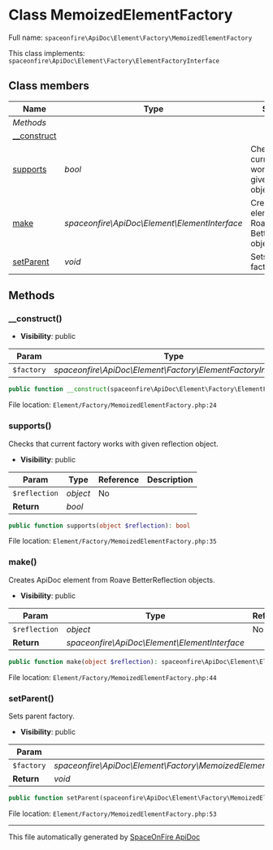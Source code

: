 # Class MemoizedElementFactory

Full name: `spaceonfire\ApiDoc\Element\Factory\MemoizedElementFactory`

This class implements: `spaceonfire\ApiDoc\Element\Factory\ElementFactoryInterface`

## Class members

| Name                                                                                  | Type                                          | Summary                                                         | Additional                   |
| ------------------------------------------------------------------------------------- | --------------------------------------------- | --------------------------------------------------------------- | ---------------------------- |
| _Methods_                                                                             |                                               |                                                                 |                              |
| [\_\_construct](#spaceonfire_apidoc_element_factory_memoizedelementfactory_construct) |                                               |                                                                 | [📢](# "Visibility: public") |
| [supports](#spaceonfire_apidoc_element_factory_memoizedelementfactory_supports)       | _bool_                                        | Checks that current factory works with given reflection object. | [📢](# "Visibility: public") |
| [make](#spaceonfire_apidoc_element_factory_memoizedelementfactory_make)               | _spaceonfire\ApiDoc\Element\ElementInterface_ | Creates ApiDoc element from Roave BetterReflection objects.     | [📢](# "Visibility: public") |
| [setParent](#spaceonfire_apidoc_element_factory_memoizedelementfactory_setparent)     | _void_                                        | Sets parent factory.                                            | [📢](# "Visibility: public") |

## Methods

<a name="spaceonfire_apidoc_element_factory_memoizedelementfactory_construct"></a>

### \_\_construct()

-   **Visibility**: public

| Param      | Type                                                         | Reference | Description |
| ---------- | ------------------------------------------------------------ | --------- | ----------- |
| `$factory` | _spaceonfire\ApiDoc\Element\Factory\ElementFactoryInterface_ | No        |             |

```php
public function __construct(spaceonfire\ApiDoc\Element\Factory\ElementFactoryInterface $factory)
```

File location: `Element/Factory/MemoizedElementFactory.php:24`

<a name="spaceonfire_apidoc_element_factory_memoizedelementfactory_supports"></a>

### supports()

Checks that current factory works with given reflection object.

-   **Visibility**: public

| Param         | Type     | Reference | Description |
| ------------- | -------- | --------- | ----------- |
| `$reflection` | _object_ | No        |             |
| **Return**    | _bool_   |           |             |

```php
public function supports(object $reflection): bool
```

File location: `Element/Factory/MemoizedElementFactory.php:35`

<a name="spaceonfire_apidoc_element_factory_memoizedelementfactory_make"></a>

### make()

Creates ApiDoc element from Roave BetterReflection objects.

-   **Visibility**: public

| Param         | Type                                          | Reference | Description |
| ------------- | --------------------------------------------- | --------- | ----------- |
| `$reflection` | _object_                                      | No        |             |
| **Return**    | _spaceonfire\ApiDoc\Element\ElementInterface_ |           |             |

```php
public function make(object $reflection): spaceonfire\ApiDoc\Element\ElementInterface
```

File location: `Element/Factory/MemoizedElementFactory.php:44`

<a name="spaceonfire_apidoc_element_factory_memoizedelementfactory_setparent"></a>

### setParent()

Sets parent factory.

-   **Visibility**: public

| Param      | Type                                                                                                                        | Reference | Description |
| ---------- | --------------------------------------------------------------------------------------------------------------------------- | --------- | ----------- |
| `$factory` | _spaceonfire\ApiDoc\Element\Factory\MemoizedElementFactory&#124;spaceonfire\ApiDoc\Element\Factory\ElementFactoryInterface_ | No        |             |
| **Return** | _void_                                                                                                                      |           |             |

```php
public function setParent(spaceonfire\ApiDoc\Element\Factory\MemoizedElementFactory|spaceonfire\ApiDoc\Element\Factory\ElementFactoryInterface $factory): void
```

File location: `Element/Factory/MemoizedElementFactory.php:53`

---

This file automatically generated by [SpaceOnFire ApiDoc](https://github.com/spaceonfire/apidoc)
